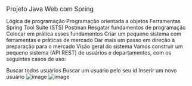 <span style="font-size:larger;">Projeto Java Web com Spring 

Lógica de programação 
Programação orientada a objetos 
Ferramentas
Spring Tool Suite (STS)
Postman
Resgatar fundamentos de programação
Colocar em prática esses fundamentos
Criar um pequeno sistema com ferramentas e práticas de mercado
Dar mais um passo em direção à preparação para o mercado
Visão geral do sistema
Vamos construir um pequeno sistema (API REST) de usuários e departamentos, com os seguintes casos de uso:

Buscar todos usuários
Buscar um usuário pelo seu id
Inserir um novo usuário
![image](https://github.com/LuizPadial/userdept2/assets/134821865/4fe70bc9-6307-44a9-b538-e1eadba3a5cb)
![image](https://github.com/LuizPadial/userdept2/assets/134821865/07cfadea-e5c3-4068-90e4-826c5bbf2376)



